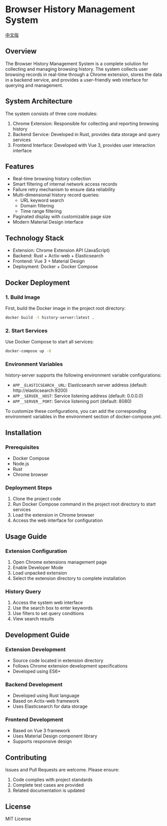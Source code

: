 # Browser History Management System

[中文版](README-ZH.md)

## Overview
The Browser History Management System is a complete solution for collecting and managing browsing history. The system collects user browsing records in real-time through a Chrome extension, stores the data in a backend service, and provides a user-friendly web interface for querying and management.

## System Architecture
The system consists of three core modules:
1. Chrome Extension: Responsible for collecting and reporting browsing history
2. Backend Service: Developed in Rust, provides data storage and query services
3. Frontend Interface: Developed with Vue 3, provides user interaction interface

## Features
- Real-time browsing history collection
- Smart filtering of internal network access records
- Failure retry mechanism to ensure data reliability
- Multi-dimensional history record queries:
  - URL keyword search
  - Domain filtering
  - Time range filtering
- Paginated display with customizable page size
- Modern Material Design interface

## Technology Stack
- Extension: Chrome Extension API (JavaScript)
- Backend: Rust + Actix-web + Elasticsearch
- Frontend: Vue 3 + Material Design
- Deployment: Docker + Docker Compose

## Docker Deployment

### 1. Build Image
First, build the Docker image in the project root directory:

  ```bash
  docker build -t history-server:latest .
  ```

### 2. Start Services
Use Docker Compose to start all services:

  ```bash
  docker-compose up -d
  ```

### Environment Variables
history-server supports the following environment variable configurations:
- `APP__ELASTICSEARCH__URL`: Elasticsearch server address (default: http://elasticsearch:9200)
- `APP__SERVER__HOST`: Service listening address (default: 0.0.0.0)
- `APP__SERVER__PORT`: Service listening port (default: 8080)

To customize these configurations, you can add the corresponding environment variables in the environment section of docker-compose.yml.

## Installation

### Prerequisites
- Docker Compose
- Node.js
- Rust
- Chrome browser

### Deployment Steps
1. Clone the project code
2. Run Docker Compose command in the project root directory to start services
3. Load the extension in Chrome browser
4. Access the web interface for configuration

## Usage Guide

### Extension Configuration
1. Open Chrome extensions management page
2. Enable Developer Mode
3. Load unpacked extension
4. Select the extension directory to complete installation

### History Query
1. Access the system web interface
2. Use the search box to enter keywords
3. Use filters to set query conditions
4. View search results

## Development Guide

### Extension Development
- Source code located in extension directory
- Follows Chrome extension development specifications
- Developed using ES6+

### Backend Development
- Developed using Rust language
- Based on Actix-web framework
- Uses Elasticsearch for data storage

### Frontend Development
- Based on Vue 3 framework
- Uses Material Design component library
- Supports responsive design

## Contributing
Issues and Pull Requests are welcome. Please ensure:
1. Code complies with project standards
2. Complete test cases are provided
3. Related documentation is updated

## License
MIT License 
